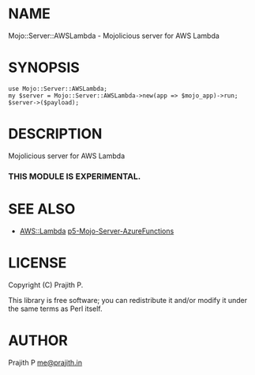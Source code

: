 # NAME

Mojo::Server::AWSLambda - Mojolicious server for AWS Lambda

# SYNOPSIS

    use Mojo::Server::AWSLambda;
    my $server = Mojo::Server::AWSLambda->new(app => $mojo_app)->run;
    $server->($payload);

# DESCRIPTION

Mojolicious server for AWS Lambda

### THIS MODULE IS EXPERIMENTAL.

# SEE ALSO

- [AWS::Lambda](https://metacpan.org/pod/AWS::Lambda) [p5-Mojo-Server-AzureFunctions](https://github.com/ytnobody/p5-Mojo-Server-AzureFunctions)

# LICENSE

Copyright (C) Prajith P.

This library is free software; you can redistribute it and/or modify
it under the same terms as Perl itself.

# AUTHOR

Prajith P <me@prajith.in>

